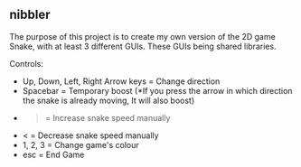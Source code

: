 ## nibbler
The purpose of this project is to create my own version of the 2D game Snake, with at least 3 different GUIs. These GUIs being shared libraries.

Controls:
 - Up, Down, Left, Right Arrow keys = Change direction
 - Spacebar = Temporary boost (*If you press the arrow in which direction the snake is already moving, It will also boost)
 - > = Increase snake speed manually
 - < = Decrease snake speed manually
 - 1, 2, 3 = Change game's colour
 - esc = End Game
